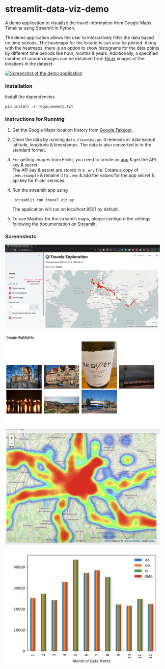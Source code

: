 # streamlit-data-viz-demo
A demo application to visualize the travel information from Google Maps Timeline using Streamlit in Python.

The demo application allows the user to interactively filter the data based on time periods. The heatmaps for the locations can also be plotted. Along with the heatmaps, there is an option to show histograms for the data points by different time periods like hour, months & years. Additionally, a specified number of random images can be obtained from [Flickr](https://www.flickr.com/) images of the locations in the dataset. 

[![Screenshot of the demo application](http://img.youtube.com/vi/ZFIviSlB4ZA/0.jpg)](http://www.youtube.com/watch?v=ZFIviSlB4ZA)

### Installation
Install the dependencies

``pip install -r requirements.txt``

### Instructions for Running 

1. Get the Google Maps location history from [Google Takeout](https://takeout.google.com/settings/takeout). 

2. Clean the data by running `data_cleaning.py`. It removes all data except latitude, longitude & timestamps. The data is also converted in to the standard format.

3. For getting images from Flickr, you need to create an [app](https://www.flickr.com/services/apps/create/) & get the API key & secret.  
The API key & secret are stored in a `.env` file. 
Create a copy of `.env.example` & rename it to `.env` & add the values for the app secret & api key for Flickr services.

4. Run the streamlit app using

    `` streamlit run travel_viz.py``

    The application will run on localhost:8501 by default.

5. To use Mapbox for the streamlit maps, please configure the settings following the documentation on [Streamlit](https://docs.streamlit.io/en/latest/streamlit_configuration.html#view-all-config-options). 

### Screenshots
![Screenshot of Map with Location Data](images/map_with_data_points.png "Map loaded with Data points in the set")

![Screenshot of Images from Flickr](images/images_from_locations.png "Images from locations collected from Flickr")

![Screenshot of Heatmap](images/heatmap.png "Heatmap of the locations")

![Screenshot of Histogram with Monthly Distribution](images/histogram_monthly.png "Histogram of the distribution of datasets / month")
 
